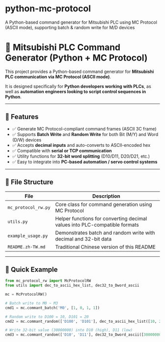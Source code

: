 # python-mc-protocol
A Python-based command generator for Mitsubishi PLC using MC Protocol (ASCII mode), supporting batch &amp; random write for M/D devices

# 🧠 Mitsubishi PLC Command Generator (Python + MC Protocol)

This project provides a Python-based command generator for **Mitsubishi PLC communication via MC Protocol (ASCII mode)**.

It is designed specifically for **Python developers working with PLCs**, as well as **automation engineers looking to script control sequences in Python**.

---

## 🔧 Features

- ✅ Generate MC Protocol-compliant command frames (ASCII 3C frame)
- ✅ Supports **Batch Write** and **Random Write** for both Bit (M/Y) and Word (D/W) devices
- ✅ Accepts **decimal inputs** and auto-converts to ASCII-encoded hex
- ✅ Compatible with **serial or TCP communication**
- ✅ Utility functions for **32-bit word splitting** (D10/D11, D20/D21, etc.)
- ✅ Easy to integrate into **PC-based automation / servo control systems**

---

## 📁 File Structure

| File               | Description |
|--------------------|-------------|
| `mc_protocol_rw.py` | Core class for command generation using MC Protocol |
| `utils.py`          | Helper functions for converting decimal values into PLC-compatible formats |
| `example_usage.py`  | Demonstrates batch and random write with decimal and 32-bit data |
| `README.zh-TW.md`   | Traditional Chinese version of this README |

---

## 🚀 Quick Example

```python
from mc_protocol_rw import McProtocolRW
from utils import dec_to_ascii_hex_list, dec32_to_Dword_ascii

mc = McProtocolRW()

# Batch write to M0 ~ M3
cmd1 = mc.commant_batch('M0', [1, 0, 1, 1])

# Random write to D100 = 10, D101 = 20
cmd2 = mc.commant_random(['D100', 'D101'], dec_to_ascii_hex_list([10, 20]))

# Write 32-bit value (30000000) into D10 (high), D11 (low)
cmd3 = mc.commant_random(['D10', 'D11'], dec32_to_Dword_ascii([30000000]))

